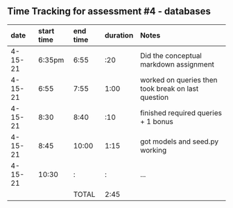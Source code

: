 ## Time Tracking for assessment #4 - databases
|date|start time|end time|duration|Notes|
|:---|:---|:---|:---|:---|
|4-15-21|6:35pm|6:55|:20|Did the conceptual markdown assignment|
|4-15-21|6:55|7:55|1:00|worked on queries then took break on last question|
|4-15-21|8:30|8:40|:10|finished required queries + 1 bonus|
|4-15-21|8:45|10:00|1:15|got models and seed.py working|
|4-15-21|10:30|:|:|...|
|||TOTAL|2:45||
